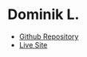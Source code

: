 # Dominik L.

- [Github Repository](https://github.com/Deedeerix/Final-FINAL-Project)
- [Live Site](https://deedeerix.github.io/Final-FINAL-Project/)
